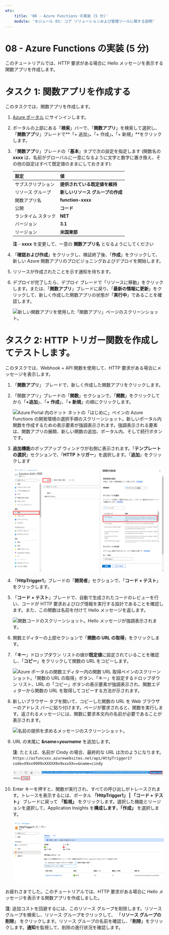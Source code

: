 ```yaml
---
wts:
    title: '08 - Azure Functions の実装 (5 分)'
    module: 'モジュール 03: コア ソリューションおよび管理ツールに関する説明'
---
```

# 08 - Azure Functions の実装 (5 分)

このチュートリアルでは、HTTP 要求がある場合に Hello メッセージを表示する関数アプリを作成します。 

# タスク 1: 関数アプリを作成する 

このタスクでは、関数アプリを作成します。

1. [Azure ポータル](https://portal.azure.com) にサインインします。

2. ポータルの上部にある「**検索**」バーで、「**関数アプリ**」を検索して選択し、「**関数アプリ**」ブレードで**「+ 追加」**、**「+ 作成」**、**「+ 新規」**をクリックします。

3. 「**関数アプリ**」ブレードの「**基本**」タブで次の設定を指定します (関数名の **xxxx** は、名前がグローバルに一意になるように文字と数字に置き換え、その他の設定はすべて既定値のままにしておきます): 

    | 設定 | 値 |
    | -- | --|
    | サブスクリプション | **提供されている既定値を維持** |
    | リソース グループ | **新しいリソース グループの作成** |
    | 関数アプリ名 | **function-xxxx** |
    | 公開 | **コード** |
    | ランタイム スタック | **NET** |
    | バージョン | **3.1** |
    | リージョン | **米国東部** |

    **注** -  **xxxx** を変更して、一意の **関数アプリ名** となるようにしてください

4. 「**確認および作成**」をクリックし、検証終了後、「**作成**」をクリックして、新しい Azure 関数アプリのプロビジョニングおよびデプロイを開始します。

5. リソースが作成されたことを示す通知を待ちます。

6. デプロイが完了したら、デプロイ ブレードで「リソースに移動」をクリックします。または、「**関数アプリ**」ブレードに戻り、「**最新の情報に更新**」をクリックして、新しく作成した関数アプリの状態が「**実行中**」であることを確認します。 

    ![新しい関数アプリを使用した「関数アプリ」ページのスクリーンショット。](../images/0701.png)

# タスク 2: HTTP トリガー関数を作成してテストします。

このタスクでは、Webhook + API 関数を使用して、HTTP 要求がある場合にメッセージを表示します。 

1. 「**関数アプリ**」 ブレードで、新しく作成した関数アプリをクリックします。 

2. 「関数アプリ」ブレードの「**関数**」セクションで、「**関数**」をクリックしてから「**+追加**」、「**+ 作成**」、「**+ 新規**」の順にクリックします。

    ![Azure Portal 内のドット ネットの「はじめに」ペインの Azure Functions の開発環境の選択手順のスクリーンショット。新しいポータル内関数を作成するための表示要素が強調表示されます。強調表示される要素は、関数アプリの展開、新しい関数の追加、ポータル内、そして続行ボタンです。](../images/0702.png)

3. **追加機能**のポップアップ ウィンドウが右側に表示されます。「**テンプレートの選択**」セクションで、「**HTTP トリガー**」を選択します。「**追加**」をクリックします 

    ![Azure Portal 内のドット ネットの [はじめに] ペインの Azure Functions で関数を作成する手順のスクリーンショット。Azure Functions に新しい webhook を追加するために使用する表示要素を示す HTTP トリガー カードが強調表示されます。](../images/0702a.png)

4. 「**HttpTrigger1**」ブレードの「**開発者**」セクションで、「**コード + テスト**」をクリックします。 

5. 「**コード + テスト**」ブレードで、自動で生成されたコードのレビューを行い、コードが HTTP 要求およびログ情報を実行する設計であることを確認します。また、この関数は名前を付けて Hello メッセージを返します。 

    ![関数コードのスクリーンショット。Hello メッセージが強調表示されます。](../images/0704.png)

6. 関数エディターの上部セクションで「**関数の URL の取得**」をクリックします。 

7. 「**キー**」ドロップダウン リストの値が**既定値**に設定されていることを確認し、「**コピー**」をクリックして関数の URL をコピーします。 

    ![Azure ポータルの関数エディター内の関数 URL 取得ペインのスクリーンショット。「関数の URL の取得」ボタン、「キー」を設定するドロップダウン リスト、URL の「コピー」ボタンの表示要素が強調表示され、関数エディターから関数の URL を取得してコピーする方法が示されます。](../images/0705.png)

8. 新しいブラウザー タブを開いて、コピーした関数の URL を Web ブラウザーのアドレス バーに貼り付けます。ページが要求されると、関数を実行します。返されるメッセージには、関数に要求本文内の名前が必要であることが表示されます。

    ![名前の提供を求めるメッセージのスクリーンショット。](../images/0706.png)

9. URL の末尾に **&name=*yourname*** を追加します。

    **注**: たとえば、名前が Cindy の場合、最終的な URL は次のようになります。 `https://azfuncxxx.azurewebsites.net/api/HttpTrigger1?code=X9xx9999xXXXXX9x9xxxXX==&name=cindy`

    ![強調表示された関数 URL のスクリーンショットと、Web ブラウザーのアドレス バーに追加されたユーザー名の例。メイン ブラウザー ウィンドウ内に関数の出力を示す Hello メッセージとユーザー名も強調表示されます。](../images/0707.png)

10. Enter キーを押すと、関数が実行され、すべての呼び出しがトレースされます。トレースを表示するには、ポータル **「HttpTrigger1」 \| 「コード + テスト」** ブレードに戻って **「監視」** をクリックします。選択した機能とリージョンを選択して、Application Insights を**構成します**。**「作成」** を選択します。

    ![Azure Portal の関数エディター内で関数を実行した結果のトレース情報ログのスクリーンショット。](../images/0709.png) 

お疲れさまでした。このチュートリアルでは、HTTP 要求がある場合に Hello メッセージを表示する関数アプリを作成しました。 

**注**: 追加コストを回避するには、このリソース グループを削除します。リソース グループを検索し、リソース グループをクリックして、 「**リソース グループの削除**」 をクリックします。リソース グループの名前を確認し、「**削除**」をクリックします。**通知**を監視して、削除の進行状況を確認します。
